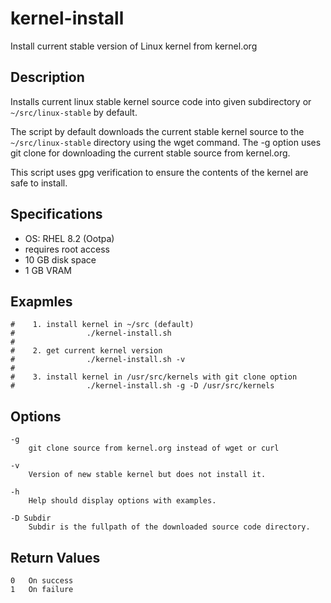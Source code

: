 # kernel-install

Install current stable version of Linux kernel from kernel.org

## Description

Installs current linux stable kernel source code into given subdirectory or `~/src/linux-stable` by default.

The script by default downloads the current stable kernel source to the `~/src/linux-stable` directory using the wget command. The -g option uses git clone for downloading the current stable source from kernel.org. 

This script uses gpg verification to ensure the contents of the kernel are safe to install.

## Specifications
- OS: RHEL 8.2 (Ootpa)
- requires root access
- 10 GB disk space
- 1 GB VRAM

## Exapmles
	#    1. install kernel in ~/src (default)
	#                ./kernel-install.sh
	#
	#    2. get current kernel version
	#                ./kernel-install.sh -v
	#
	#    3. install kernel in /usr/src/kernels with git clone option
	#                ./kernel-install.sh -g -D /usr/src/kernels

## Options

	-g 
		git clone source from kernel.org instead of wget or curl
	
	-v 
		Version of new stable kernel but does not install it.
	
	-h 
		Help should display options with examples.
	
	-D Subdir
		Subdir is the fullpath of the downloaded source code directory.

## Return Values

	0 	On success
	1 	On failure
